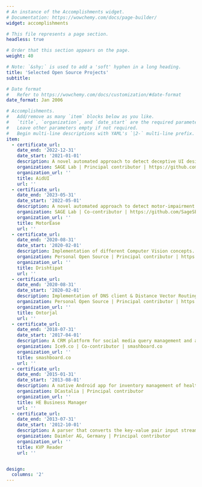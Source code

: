 ```yaml
---
# An instance of the Accomplishments widget.
# Documentation: https://wowchemy.com/docs/page-builder/
widget: accomplishments

# This file represents a page section.
headless: true

# Order that this section appears on the page.
weight: 40

# Note: `&shy;` is used to add a 'soft' hyphen in a long heading.
title: 'Selected Open Source Projects'
subtitle:

# Date format
#   Refer to https://wowchemy.com/docs/customization/#date-format
date_format: Jan 2006

# Accomplishments.
#   Add/remove as many `item` blocks below as you like.
#   `title`, `organization`, and `date_start` are the required parameters.
#   Leave other parameters empty if not required.
#   Begin multi-line descriptions with YAML's `|2-` multi-line prefix.
item:
  - certificate_url:
    date_end: '2022-12-31'
    date_start: '2021-01-01'
    description: A novel automated approach to detect deceptive UI designs, aka Dark Patterns.
    organization: SAGE Lab | Principal contributor | https://github.com/SageSELab/AidUI
    organization_url: ''
    title: AidUI
    url: ''
  - certificate_url:
    date_end: '2023-05-31'
    date_start: '2022-05-01'
    description: A novel automated approach to detect motor-impairment accessibility violations in apps.
    organization: SAGE Lab | Co-contributor | https://github.com/SageSELab/MotorEase
    organization_url: ''
    title: MotorEase
    url: ''
  - certificate_url:
    date_end: '2020-08-31'
    date_start: '2020-02-01'
    description: Implementation of different Computer Vision concepts.
    organization: Personal Open Source | Principal contributor | https://github.com/hasanmansur/Drishtipat
    organization_url: ''
    title: Drishtipat
    url: ''
  - certificate_url:
    date_end: '2020-08-31'
    date_start: '2020-02-01'
    description: Implementation of DNS client & Distance Vector Routing protocol.
    organization: Personal Open Source | Principal contributor | https://github.com/hasanmansur/Ontorjal
    organization_url: ''
    title: Ontorjal
    url: ''
  - certificate_url:
    date_end: '2018-07-31'
    date_start: '2017-04-01'
    description: A CRM platform for social media query management and analytics.
    organization: Ice9.co | Co-contributor | smashboard.co
    organization_url: ''
    title: smashboard.co
    url: ''
  - certificate_url:
    date_end: '2015-01-31'
    date_start: '2013-08-01'
    description: A native Android app for inventory management of healthcare products.
    organization: DCastalia | Principal contributor
    organization_url: ''
    title: HE Business Manager
    url: ''
  - certificate_url:
    date_end: '2013-07-31'
    date_start: '2012-10-01'
    description: A parser that converts the key-value pair input stream (environment perception data) into a canonical format.
    organization: Daimler AG, Germany | Principal contributor
    organization_url: ''
    title: KVP Reader
    url: ''


design:
  columns: '2'
---
```

